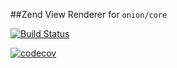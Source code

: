 ##Zend View Renderer for `onion/core`

[![Build Status](https://travis-ci.org/phOnion/component-zendview.svg?branch=master)](https://travis-ci.org/phOnion/component-zendview)

[![codecov](https://codecov.io/gh/phOnion/component-zendview/branch/master/graph/badge.svg)](https://codecov.io/gh/phOnion/component-zendview)
